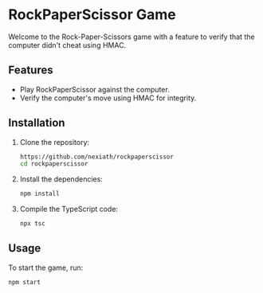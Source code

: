 # RockPaperScissor Game

Welcome to the Rock-Paper-Scissors game with a feature to verify that the computer didn't cheat using HMAC.

## Features

- Play RockPaperScissor against the computer.
- Verify the computer's move using HMAC for integrity.

## Installation

1. Clone the repository:

    ```bash
    https://github.com/nexiath/rockpaperscissor
    cd rockpaperscissor
    ```

2. Install the dependencies:

    ```bash
    npm install
    ```

3. Compile the TypeScript code:

    ```bash
    npx tsc
    ```

## Usage

To start the game, run:

```bash
npm start
